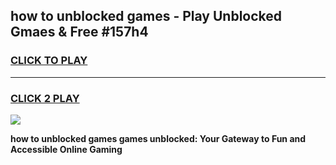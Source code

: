 
## how to unblocked games - Play Unblocked Gmaes & Free #157h4
<h3>
<a href="https://news.freeplayer.one?title=how_to_unblocked_games&ref=03M">CLICK TO PLAY</a></h3>
<hr>

<h3>
<a href="https://news.freeplayer.one?title=how_to_unblocked_games&ref=03M">CLICK 2 PLAY</a>
  
</h3>

<a href="https://news.freeplayer.one?title=how_to_unblocked_games&ref=03M"><img src="https://clearcache.store/games.png"></a>


**how to unblocked games games unblocked: Your Gateway to Fun and Accessible Online Gaming**
